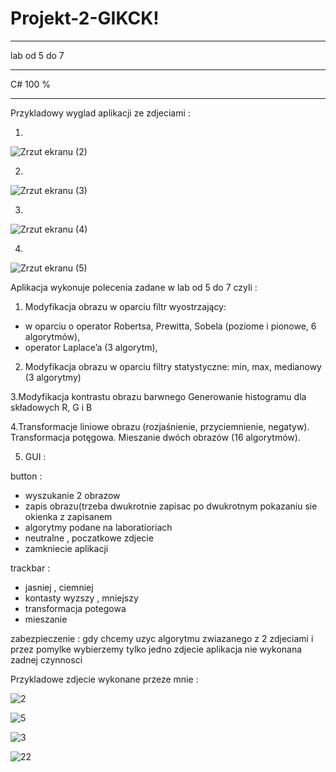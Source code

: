 
# Projekt-2-GIKCK!


------------------------

lab od 5 do 7 

-------------------------

C# 100 % 

------------------------

Przykladowy wyglad aplikacji ze zdjeciami : 


1)
![Zrzut ekranu (2)](https://user-images.githubusercontent.com/79966545/167120443-83254f30-61bb-4ee0-a6eb-8d22b3be2973.png)

2)

![Zrzut ekranu (3)](https://user-images.githubusercontent.com/79966545/167120880-9ea945e2-3e4f-40ba-bfb1-d96513f4773b.png)

3)

![Zrzut ekranu (4)](https://user-images.githubusercontent.com/79966545/167120922-87f1f3f6-0568-4323-abe9-f4963809b07b.png)

4)
![Zrzut ekranu (5)](https://user-images.githubusercontent.com/79966545/167120939-a3009352-1184-4680-8245-7f60cce005c4.png)



Aplikacja wykonuje polecenia zadane w lab od 5 do 7 czyli : 

1. Modyfikacja obrazu w oparciu filtr wyostrzający:
- w oparciu o operator Robertsa, Prewitta, Sobela (poziome i pionowe, 6 algorytmów),
- operator Laplace’a (3 algorytm),

2. Modyfikacja obrazu w oparciu filtry statystyczne: min, max, medianowy (3 algorytmy)

3.Modyfikacja kontrastu obrazu barwnego Generowanie histogramu dla składowych R, G i B

4.Transformacje liniowe obrazu (rozjaśnienie, przyciemnienie, negatyw). Transformacja potęgowa. Mieszanie dwóch obrazów (16 algorytmów).

5. GUI : 

button :
* wyszukanie 2 obrazow 
* zapis obrazu(trzeba dwukrotnie zapisac po dwukrotnym pokazaniu sie okienka z zapisanem  
* algorytmy podane na laboratioriach
* neutralne , poczatkowe zdjecie
* zamkniecie aplikacji

trackbar :

* jasniej , ciemniej 
* kontasty wyzszy , mniejszy 
* transformacja potegowa 
* mieszanie 

zabezpieczenie :
gdy chcemy uzyc algorytmu zwiazanego z 2 zdjeciami i przez pomylke wybierzemy tylko jedno zdjecie aplikacja nie wykonana zadnej czynnosci 

Przykladowe zdjecie wykonane przeze mnie : 

![2](https://user-images.githubusercontent.com/79966545/167134920-46ad2601-9d9f-4c0d-bd98-ea27a3ecc12a.jpg)

![5](https://user-images.githubusercontent.com/79966545/167134998-17c2a0a5-c659-4dff-9e2c-2d8fa2f4d705.jpg)

![3](https://user-images.githubusercontent.com/79966545/167134969-3cb26633-1599-449f-bfd0-1a2385db3ace.jpg)

![22](https://user-images.githubusercontent.com/79966545/167135442-7f7f848e-c1cc-4050-a39e-5785000f1de4.jpg)

 

